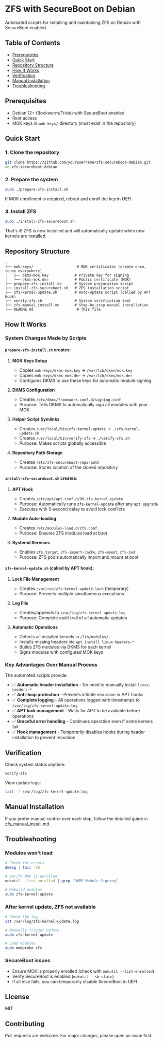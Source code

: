 # ZFS with SecureBoot on Debian

Automated scripts for installing and maintaining ZFS on Debian with SecureBoot enabled.

## Table of Contents

- [Prerequisites](#prerequisites)
- [Quick Start](#quick-start)
- [Repository Structure](#repository-structure)
- [How It Works](#how-it-works)
- [Verification](#verification)
- [Manual Installation](#manual-installation)
- [Troubleshooting](#troubleshooting)

## Prerequisites

- Debian 12+ (Bookworm/Trixie) with SecureBoot enabled
- Root access
- MOK keys in `mok-keys/` directory (must exist in the repository)

## Quick Start

### 1. Clone the repository
```bash
git clone https://github.com/yourusername/zfs-secureboot-debian.git
cd zfs-secureboot-debian
```

### 2. Prepare the system
```bash
sudo ./prepare-zfs-install.sh
```
If MOK enrollment is required, reboot and enroll the key in UEFI.

### 3. Install ZFS
```bash
sudo ./install-zfs-secureboot.sh
```

That's it! ZFS is now installed and will automatically update when new kernels are installed.

## Repository Structure

```
.
├── mok-keys/                    # MOK certificates (create once, reuse everywhere)
│   ├── dkms-mok.key            # Private key for signing
│   └── dkms-mok.der            # Public certificate (MOK)
├── prepare-zfs-install.sh      # System preparation script
├── install-zfs-secureboot.sh   # ZFS installation script
├── zfs-kernel-update.sh        # Auto-update script (called by APT hook)
├── verify-zfs.sh               # System verification tool
├── zfs_manual_install.md       # Step-by-step manual installation
└── README.md                    # This file
```

## How It Works

### System Changes Made by Scripts

#### `prepare-zfs-install.sh` creates:

1. **MOK Keys Setup**
   - Copies `mok-keys/dkms-mok.key` → `/var/lib/dkms/mok.key`
   - Copies `mok-keys/dkms-mok.der` → `/var/lib/dkms/mok.der`
   - Configures DKMS to use these keys for automatic module signing

2. **DKMS Configuration**
   - Creates `/etc/dkms/framework.conf.d/signing.conf`
   - Purpose: Tells DKMS to automatically sign all modules with your MOK

3. **Helper Script Symlinks**
   - Creates `/usr/local/bin/zfs-kernel-update` → `./zfs-kernel-update.sh`
   - Creates `/usr/local/bin/verify-zfs` → `./verify-zfs.sh`
   - Purpose: Makes scripts globally accessible

4. **Repository Path Storage**
   - Creates `/etc/zfs-secureboot-repo-path`
   - Purpose: Stores location of the cloned repository

#### `install-zfs-secureboot.sh` creates:

1. **APT Hook**
   - Creates `/etc/apt/apt.conf.d/99-zfs-kernel-update`
   - Purpose: Automatically runs `zfs-kernel-update` after any `apt upgrade`
   - Executes with 5-second delay to avoid lock conflicts

2. **Module Auto-loading**
   - Creates `/etc/modules-load.d/zfs.conf`
   - Purpose: Ensures ZFS modules load at boot

3. **Systemd Services**
   - Enables `zfs.target`, `zfs-import-cache`, `zfs-mount`, `zfs-zed`
   - Purpose: ZFS pools automatically import and mount at boot

#### `zfs-kernel-update.sh` (called by APT hook):

1. **Lock File Management**
   - Creates `/var/run/zfs-kernel-update.lock` (temporary)
   - Purpose: Prevents multiple simultaneous executions

2. **Log File**
   - Creates/appends to `/var/log/zfs-kernel-update.log`
   - Purpose: Complete audit trail of all automatic updates

3. **Automatic Operations**
   - Detects all installed kernels in `/lib/modules/`
   - Installs missing headers via `apt install linux-headers-*`
   - Builds ZFS modules via DKMS for each kernel
   - Signs modules with configured MOK keys

### Key Advantages Over Manual Process

The automated scripts provide:
- ✅ **Automatic header installation** - No need to manually install `linux-headers-*`
- ✅ **Anti-loop protection** - Prevents infinite recursion in APT hooks
- ✅ **Complete logging** - All operations logged with timestamps to `/var/log/zfs-kernel-update.log`
- ✅ **APT lock management** - Waits for APT to be available before operations
- ✅ **Graceful error handling** - Continues operation even if some kernels fail
- ✅ **Hook management** - Temporarily disables hooks during header installation to prevent recursion

## Verification

Check system status anytime:
```bash
verify-zfs
```

View update logs:
```bash
tail -f /var/log/zfs-kernel-update.log
```

## Manual Installation

If you prefer manual control over each step, follow the detailed guide in [zfs_manual_install.md](zfs_manual_install.md).

## Troubleshooting

### Modules won't load
```bash
# Check for errors
dmesg | tail -20

# Verify MOK is enrolled
mokutil --list-enrolled | grep "DKMS Module Signing"

# Rebuild modules
sudo zfs-kernel-update
```

### After kernel update, ZFS not available
```bash
# Check the log
cat /var/log/zfs-kernel-update.log

# Manually trigger update
sudo zfs-kernel-update

# Load modules
sudo modprobe zfs
```

### SecureBoot issues
- Ensure MOK is properly enrolled (check with `mokutil --list-enrolled`)
- Verify SecureBoot is enabled (`mokutil --sb-state`)
- If all else fails, you can temporarily disable SecureBoot in UEFI

## License

MIT

## Contributing

Pull requests are welcome. For major changes, please open an issue first.